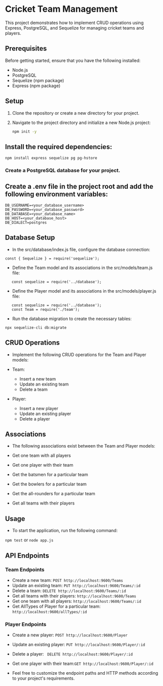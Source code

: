 # Cricket Team Management

This project demonstrates how to implement CRUD operations using Express, PostgreSQL, and Sequelize for managing cricket teams and players.

## Prerequisites

Before getting started, ensure that you have the following installed:

- Node.js
- PostgreSQL
- Sequelize (npm package)
- Express (npm package)

## Setup

1. Clone the repository or create a new directory for your project.
2. Navigate to the project directory and initialize a new Node.js project:

   ```bash
   npm init -y

## Install the required dependencies:

``` npm install express sequelize pg pg-hstore ```


### Create a PostgreSQL database for your project.

## Create a .env file in the project root and add the following environment variables:

```
DB_USERNAME=<your_database_username>
DB_PASSWORD=<your_database_password>
DB_DATABASE=<your_database_name>
DB_HOST=<your_database_host>
DB_DIALECT=postgres

```

## Database Setup

- In the src/database/index.js file, configure the database connection:

```const { Sequelize } = require('sequelize');```

- Define the Team model and its associations in the src/models/team.js file:

```const { DataTypes } = require('sequelize');
   const sequelize = require('../database'); 
```

- Define the Player model and its associations in the src/models/player.js file:

```const { DataTypes } = require('sequelize');
   const sequelize = require('../database');
   const Team = require('./team');
```

- Run the database migration to create the necessary tables:

```npx sequelize-cli db:migrate```


## CRUD Operations

- Implement the following CRUD operations for the Team and Player models:

- Team:
    - Insert a new team
    - Update an existing team
    - Delete a team

- Player:
    - Insert a new player
    - Update an existing player
    - Delete a player


## Associations
- The following associations exist between the Team and Player models:

- Get one team with all players
- Get one player with their team
- Get the batsmen for a particular team
- Get the bowlers for a particular team
- Get the all-rounders for a particular team
- Get all teams with their players

## Usage

- To start the application, run the following command:

``` npm test ```
       or
``` node app.js ```

##  API Endpoints

  ### Team Endpoints

 - Create a new team: ```POST http://localhost:9600/Teams```
 - Update an existing team: ```PUT http://localhost:9600/Teams/:id```
 - Delete a team: ```DELETE http://localhost:9600/Teams/:id```
 - Get all teams with their players: ```http://localhost:9600/Teams ```
 - Get one team with all players:  ```http://localhost:9600/Teams/:id ```
 - Get AllTypes of Player for a particular team:   ```http://localhost:9600/allTypes/:id ```


  ### Player Endpoints
    
 - Create a new player: ```POST http://localhost:9600/Player```
 - Update an existing player: ``` PUT http://localhost:9600/Player/:id ```
 - Delete a player: ``` DELETE http://localhost:9600/Player/:id```

 - Get one player with their team:```GET http://localhost:9600/Player/:id ```

- Feel free to customize the endpoint paths and HTTP methods according to your project's requirements.
